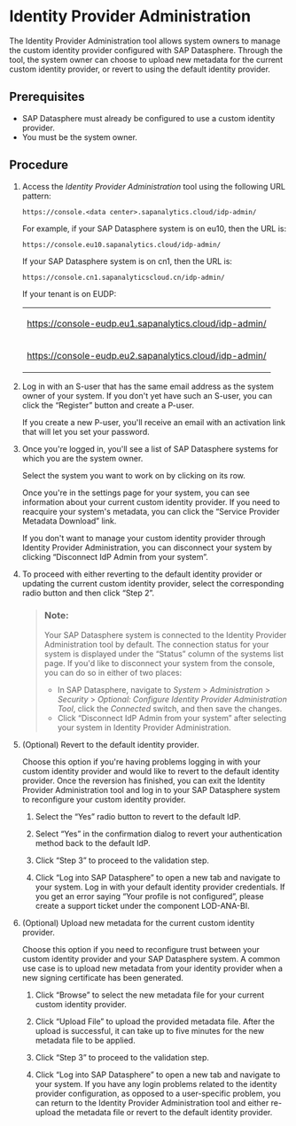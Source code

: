 <!-- loiodf15ed86297f436b89135e4132e665c7 -->

# Identity Provider Administration

The Identity Provider Administration tool allows system owners to manage the custom identity provider configured with SAP Datasphere. Through the tool, the system owner can choose to upload new metadata for the current custom identity provider, or revert to using the default identity provider.



<a name="loiodf15ed86297f436b89135e4132e665c7__prereq_jbj_4mm_hkb"/>

## Prerequisites

-   SAP Datasphere must already be configured to use a custom identity provider.
-   You must be the system owner.



## Procedure

1.  Access the *Identity Provider Administration* tool using the following URL pattern:

    `https://console.<data center>.sapanalytics.cloud/idp-admin/`

    For example, if your SAP Datasphere system is on eu10, then the URL is:

    `https://console.eu10.sapanalytics.cloud/idp-admin/`

    If your SAP Datasphere system is on cn1, then the URL is:

    `https://console.cn1.sapanalyticscloud.cn/idp-admin/`

    If your tenant is on EUDP:


    <table>
    <tr>
    <td valign="top">
    
    https://console-eudp.eu1.sapanalytics.cloud/idp-admin/


    
    </td>
    </tr>
    <tr>
    <td valign="top">
    
    https://console-eudp.eu2.sapanalytics.cloud/idp-admin/


    
    </td>
    </tr>
    </table>
    
2.  Log in with an S-user that has the same email address as the system owner of your system. If you don't yet have such an S-user, you can click the “Register” button and create a P-user.

    If you create a new P-user, you'll receive an email with an activation link that will let you set your password.

3.  Once you're logged in, you'll see a list of SAP Datasphere systems for which you are the system owner.

    Select the system you want to work on by clicking on its row.

    Once you're in the settings page for your system, you can see information about your current custom identity provider. If you need to reacquire your system's metadata, you can click the “Service Provider Metadata Download” link.

    If you don't want to manage your custom identity provider through Identity Provider Administration, you can disconnect your system by clicking “Disconnect IdP Admin from your system”.

4.  To proceed with either reverting to the default identity provider or updating the current custom identity provider, select the corresponding radio button and then click “Step 2”.

    > ### Note:  
    > Your SAP Datasphere system is connected to the Identity Provider Administration tool by default. The connection status for your system is displayed under the “Status” column of the systems list page. If you'd like to disconnect your system from the console, you can do so in either of two places:
    > 
    > -   In SAP Datasphere, navigate to *System* \> *Administration* \> *Security* \> *Optional: Configure Identity Provider Administration Tool*, click the *Connected* switch, and then save the changes.
    > -   Click “Disconnect IdP Admin from your system” after selecting your system in Identity Provider Administration.

5.  \(Optional\) Revert to the default identity provider.

    Choose this option if you're having problems logging in with your custom identity provider and would like to revert to the default identity provider. Once the reversion has finished, you can exit the Identity Provider Administration tool and log in to your SAP Datasphere system to reconfigure your custom identity provider.

    1.  Select the “Yes” radio button to revert to the default IdP.

    2.  Select “Yes” in the confirmation dialog to revert your authentication method back to the default IdP.

    3.  Click “Step 3” to proceed to the validation step.

    4.  Click “Log into SAP Datasphere” to open a new tab and navigate to your system. Log in with your default identity provider credentials. If you get an error saying “Your profile is not configured”, please create a support ticket under the component LOD-ANA-BI.


6.  \(Optional\) Upload new metadata for the current custom identity provider.

    Choose this option if you need to reconfigure trust between your custom identity provider and your SAP Datasphere system. A common use case is to upload new metadata from your identity provider when a new signing certificate has been generated.

    1.  Click “Browse” to select the new metadata file for your current custom identity provider.

    2.  Click “Upload File” to upload the provided metadata file. After the upload is successful, it can take up to five minutes for the new metadata file to be applied.

    3.  Click “Step 3” to proceed to the validation step.

    4.  Click “Log into SAP Datasphere” to open a new tab and navigate to your system. If you have any login problems related to the identity provider configuration, as opposed to a user-specific problem, you can return to the Identity Provider Administration tool and either re-upload the metadata file or revert to the default identity provider.



